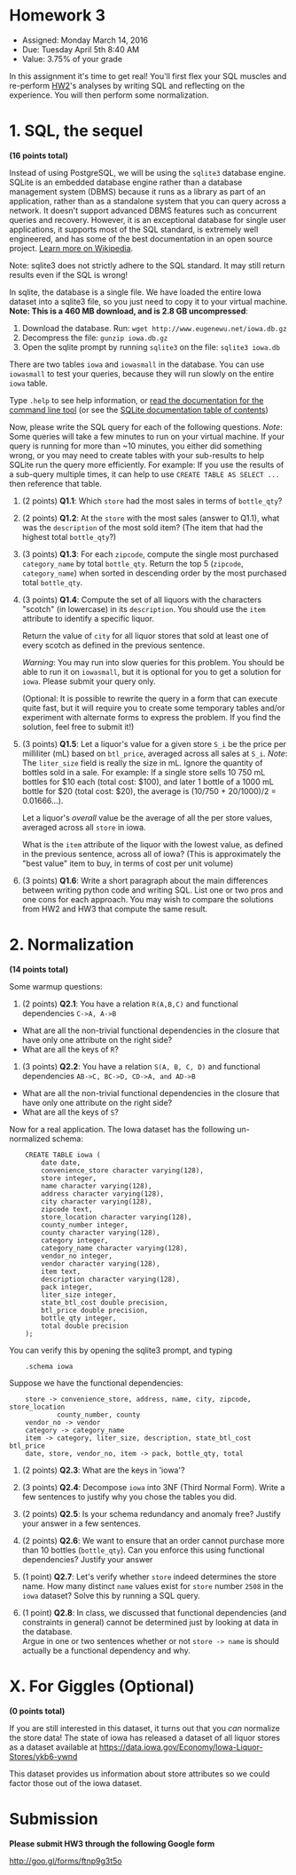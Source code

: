 # Homework 3

* Assigned: Monday March 14, 2016
* Due: Tuesday April 5th 8:40 AM
* Value: 3.75% of your grade

In this assignment it's time to get real!  You'll first flex your SQL
muscles and re-perform [HW2](http://github.com/w4111/hw2)'s analyses by
writing SQL and reflecting on the experience. You will then perform some normalization.


# 1. SQL, the sequel

**(16 points total)**


Instead of using PostgreSQL, we will be using the `sqlite3` database engine.
SQLite is an embedded database engine rather than a database management system (DBMS)
because it runs as a library as part of an application, rather than as a standalone
system that you can query across a network. It doesn't support advanced DBMS features
such as concurrent queries and recovery.  However, it is an exceptional database for
single user applications, it supports most of the SQL standard,
is extremely well engineered, and has some of the best documentation in an open 
source project.  [Learn more on Wikipedia](https://en.wikipedia.org/wiki/SQLite).

Note: sqlite3 does not strictly adhere to the SQL standard. It may still return results even if the SQL is wrong!

In sqlite, the database is a single file.  We have loaded the entire Iowa
dataset into a sqlite3 file, so you just need to copy it to your virtual machine.  **Note: This is a 460 MB download, and is 2.8 GB uncompressed**:

1. Download the database. Run: `wget http://www.eugenewu.net/iowa.db.gz`
2. Decompress the file: `gunzip iowa.db.gz`
3. Open the sqlite prompt by running `sqlite3` on the file: `sqlite3 iowa.db`

There are two tables `iowa` and `iowasmall` in the database. You can use `iowasmall` to test your queries, because they will run slowly on the entire `iowa` table.

Type `.help` to see help information, or [read the documentation for the command line tool](https://www.sqlite.org/cli.html) (or see the [SQLite documentation table of contents](https://www.sqlite.org/docs.html))

Now, please write the SQL query for each of the following questions. *Note*: Some queries will take a few minutes to run on your virtual machine. If your query is running for more than ~10 minutes, you either did something wrong, or you may need to create tables with your sub-results to help SQLite run the query more efficiently. For example: If you use the results of a sub-query multiple times, it can help to use `CREATE TABLE AS SELECT ...` then reference that table.

<!--1. (2 points) **Q1**: How many distinct types of items (by `item` attribute) is in this dataset?-->

<!--1. (2 points) **Q2**: How many distinct `vendor`s (by exact string comparison) are in this dataset?-->

1. (2 points) **Q1.1**: Which `store` had the most sales in terms of `bottle_qty`?

1. (2 points) **Q1.2**: At the `store` with the most sales (answer to Q1.1), what was the `description` of the most sold item? (The item that had the highest total `bottle_qty`?)

1. (3 points) **Q1.3**: For each `zipcode`, compute the single most purchased `category_name` by total `bottle_qty`. Return the top 5 (`zipcode`, `category_name`) when sorted in descending order by the most purchased total `bottle_qty`.

1. (3 points) **Q1.4**: Compute the set of all liquors with the characters "scotch" (in lowercase) in its `description`. You should use the `item` attribute to identify a specific liquor.

   Return the value of `city` for all liquor stores that sold at least one of every scotch as defined in the previous sentence.

   *Warning*: You may run into slow queries for this problem. You should be able to run it on `iowasmall`, but it is optional for you to get a solution for `iowa`. Please submit your query only.

   (Optional: It is possible to rewrite the query in a form that can execute quite fast, but it will require you to create some temporary tables and/or experiment with alternate forms to express the problem. If you find the solution, feel free to submit it!)

1. (3 points) **Q1.5**: Let a liquor's value for a given store `S_i` be the price per milliliter (mL) based on `btl_price`, averaged across all sales at `S_i`. *Note*: The `liter_size` field is really the size in mL. Ignore the quantity of bottles sold in a sale. For example: If a single store sells 10 750 mL bottles for $10 each (total cost: $100), and later 1 bottle of a 1000 mL bottle for $20 (total cost: $20), the average is (10/750 + 20/1000)/2 = 0.01666...).

   Let a liquor's _overall_ value be the average of all the per store values, averaged across all `store` in iowa.

   What is the `item` attribute of the liquor with the lowest value, as defined in the previous sentence, across all of iowa? (This is approximately the "best value" item to buy, in terms of cost per unit volume)


1. (3 points) **Q1.6**: Write a short paragraph about the main differences between writing python code 
and writing SQL.  List one or two pros and one cons for each approach. You may wish to compare the solutions from HW2 and HW3 that compute the same result.


# 2. Normalization

**(14 points total)** 


Some warmup questions:

1. (2 points) **Q2.1**: You have a relation `R(A,B,C)` and functional dependencies 
  `C->A, A->B`

  * What are all the non-trivial functional dependencies in the closure
    that have  only one attribute on the right side?
  * What are all the keys of `R`?

1. (3 points) **Q2.2**: You have a relation `S(A, B, C, D)` and functional dependencies 
  `AB->C, BC->D, CD->A, and AD->B`

  * What are all the non-trivial functional dependencies in the closure
    that have  only one attribute on the right side?
  * What are all the keys of `S`?

Now for a real application. 
The Iowa dataset has the following un-normalized schema:


        CREATE TABLE iowa (
            date date,
            convenience_store character varying(128),
            store integer,
            name character varying(128),
            address character varying(128),
            city character varying(128),
            zipcode text,
            store_location character varying(128),
            county_number integer,
            county character varying(128),
            category integer,
            category_name character varying(128),
            vendor_no integer,
            vendor character varying(128),
            item text,
            description character varying(128),
            pack integer,
            liter_size integer,
            state_btl_cost double precision,
            btl_price double precision,
            bottle_qty integer,
            total double precision
        );


You can verify this by opening the sqlite3 prompt, and typing

        .schema iowa

Suppose we have the functional dependencies:

        store -> convenience_store, address, name, city, zipcode, store_location
                county_number, county
        vendor_no -> vendor
        category -> category_name
        item -> category, liter_size, description, state_btl_cost btl_price
        date, store, vendor_no, item -> pack, bottle_qty, total


1. (2 points) **Q2.3**: What are the keys in 'iowa'?

1. (3 points) **Q2.4**: Decompose `iowa` into 3NF (Third Normal Form).  Write a few sentences to justify
  why you chose the tables you did.  

1. (2 points) **Q2.5**: Is your schema redundancy and anomaly free?  Justify your answer in
   a few sentences.

1. (2 points) **Q2.6**: We want to ensure that an order cannot purchase more than 10
   bottles (`bottle_qty`).  Can you enforce this using functional 
   dependencies?  Justify your answer

1. (1 point) **Q2.7**: Let's verify whether `store` indeed determines the store name.   How many distinct `name` values 
   exist for `store` number `2508` in the `iowa` dataset?  Solve this by running a SQL query.

1. (1 point) **Q2.8**: In class, we discussed that functional dependencies (and constraints in general) cannot be
  determined just by looking at data in the database.  
  Argue in one or two sentences whether or not `store -> name` is should actually be a functional dependency and why.  




# X.  For Giggles (Optional)

**(0 points total)**

If you are still interested in this dataset, it turns out that you _can_ normalize the store data!
The state of iowa has released a dataset of all liquor stores as a dataset available at
https://data.iowa.gov/Economy/Iowa-Liquor-Stores/ykb6-ywnd

This dataset provides us information about store attributes so we could factor those out of the iowa dataset.





# Submission

**Please submit HW3 through the following Google form**

http://goo.gl/forms/ftnp9g3t5o
